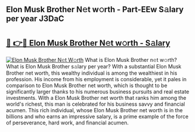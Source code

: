 ## Elon Musk Brother N𝚎t w𝚘rth - Part-EEw S𝚊lary per year J3DaC

# <h2><a href="http://gc574y.nevu.top/?p=Elon+Musk+Brother">🔗 👉🔴 Elon Musk Brother N𝚎t w𝚘rth - S𝚊lary</a></h2>

[![Elon Musk Brother N𝚎t W𝚘rth](https://i.imgur.com/Oavwk0R.jpeg)](http://gc574y.nevu.top/?p=Elon+Musk+Brother)
What is Elon Musk Brother n𝚎t w𝚘rth? What is Elon Musk Brother s𝚊lary per year?
With a substantial Elon Musk Brother net worth, this wealthy individual is among the wealthiest in his profession. His income from his employment is considerable, yet it pales in comparison to Elon Musk Brother net worth, which is thought to be significantly larger thanks to his numerous business pursuits and real estate investments. With a Elon Musk Brother net worth that ranks him among the world's richest, this man is celebrated for his business savvy and financial acumen. This rich individual, whose Elon Musk Brother net worth is in the billions and who earns an impressive salary, is a prime example of the force of perseverance, hard work, and financial acumen.
